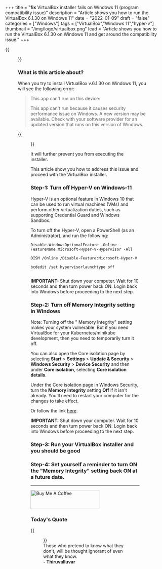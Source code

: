 +++
title = "**fix** VirtualBox installer fails on Windows 11 (program compatibility issue)"
description = "Article shows you how to run the VirtualBox 6.1.30 on Windows 11"
date = "2022-01-09"
draft = "false"
categories = ["Windows"]
tags = ["VirtualBox","Windows 11","hyper-v"]
thumbnail = "/img/logo/virtualbox.png"
lead = "Article shows you how to run the VirtualBox 6.1.30 on Windows 11 and get around the compatibility issue."
+++

{{<figure src="img/unsplash.jpg" width="100%" class="aligncenter round-img-border imgframe-left-pad" >}}

### What is this article about?

When you try to install VirtualBox v.6.1.30 on Windows 11, you will see the following error:

<blockquote>
This app can't run on this device:

This app can't run because it causes security performance issue on Windows. A new version may be available. Check with your software provider for an updated version that runs on this version of Windows.
</blockquote>

{{<figure src="img/VirtualBoxWindowsCompatabilityError.png" height="100%" class="aligncenter round-img-border imgframe-left-pad" >}}

It will further prevent you from executing the installer. 

This article show you how to address this issue and proceed with the VirtualBox installer.

### Step-1: Turn off Hyper-V on Windows-11

Hyper-V is an optional feature in Windows 10 that can be used to run virtual machines (VMs) and perform other virtualization duties, such as supporting Credential Guard and Windows Sandbox.

To turn off the Hyper-V, open a PowerShell (as an Administrator), and run the following:

<pre><code class="language-shell line-numbers">Disable-WindowsOptionalFeature -Online -FeatureName Microsoft-Hyper-V-Hypervisor -All

DISM /Online /Disable-Feature:Microsoft-Hyper-V

bcdedit /set hypervisorlaunchtype off

</code></pre>

**IMPORTANT:** Shut down your computer. Wait for 10 seconds and then turn power back ON. Login back into Windows before proceeding to the next step. 

### Step-2: Turn off Memory Integrity setting in Windows

Note: Turning off the " Memory Integrity" setting makes your system vulnerable. But if you need VirtualBox for your Kubernetes/minikube development, then you need to temporarily turn it off.

You can also open the Core isolation page by selecting **Start**  > **Settings**  > **Update & Security**  > **Windows Security**  > **Device Security** and then under **Core isolation**, selecting **Core isolation details**.

Under the Core isolation page in Windows Security, turn the **Memory integrity** setting **Off** if it isn't already. You'll need to restart your computer for the changes to take effect.

Or follow the link <a href="https://support.microsoft.com/en-us/windows/a-driver-can-t-load-on-this-device-8eea34e5-ff4b-16ec-870d-61a4a43b3dd5" target="_blank">here</a>.

**IMPORTANT:** Shut down your computer. Wait for 10 seconds and then turn power back ON. Login back into Windows before proceeding to the next step. 

### Step-3: Run your VirtualBox installer and you should be good


### Step-4: Set yourself a reminder to turn ON the "Memory Integrity" setting back ON at a future date.

<hr>

<a href="https://www.buymeacoffee.com/vguhesan" target="_blank"><img src="https://cdn.buymeacoffee.com/buttons/v2/default-yellow.png" alt="Buy Me A Coffee" style="height: 60px !important;width: 217px !important;" ></a>

### Today's Quote

{{<figure src="/img/logo/thiruvalluvar.png" caption="" width="100" class="alignleft round-img-border imgframe-left-pad" >}}
<br/>
Those who pretend to know what they don't, will be thought ignorant of even what they know.<br/>
**- Thiruvalluvar**


&nbsp;